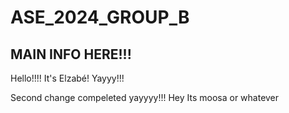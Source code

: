 # ASE_2024_GROUP_B

## MAIN INFO HERE!!!


Hello!!!! It's Elzabé! Yayyy!!!

Second change compeleted yayyyy!!!
Hey Its moosa or whatever